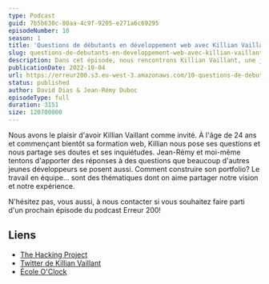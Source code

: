 ```yaml
---
type: Podcast
guid: 7b5b630c-80aa-4c9f-9205-e271a6c69295
episodeNumber: 10
season: 1
title: 'Questions de débutants en développement web avec Killian Vaillant'
slug: questions-de-debutants-en-developpement-web-avec-killian-vaillant
description: Dans cet épisode, nous rencontrons Killian Vaillant, une jeune développeur qui commence bientôt une formation.
publicationDate: 2022-10-04
url: https://erreur200.s3.eu-west-3.amazonaws.com/10-questions-de-debutants-en-developpement-web-killian-vaillant.mp3
status: published
author: David Dias & Jean-Rémy Duboc
episodeType: full
duration: 3151
size: 120700000
---
```


Nous avons le plaisir d'avoir Killian Vaillant comme invité. À l'âge de 24 ans et commençant bientôt sa formation web, Killian nous pose ses questions et nous partage ses doutes et ses inquiétudes. Jean-Rémy et moi-même tentons d'apporter des réponses à des questions que beaucoup d'autres jeunes développeurs se posent aussi. Comment construire son portfolio? Le travail en équipe... sont des thématiques dont on aime partager notre vision et notre expérience.

N'hésitez pas, vous aussi, à nous contacter si vous souhaitez faire parti d'un prochain épisode du podcast Erreur 200!

## Liens

- [The Hacking Project](https://www.thehackingproject.org/)
- [Twitter de Killian Vaillant](https://twitter.com/killianvlt)
- [École O'Clock](https://oclock.io/)
